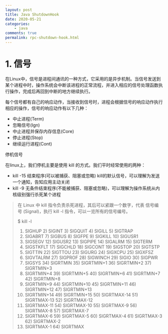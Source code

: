 ```yaml
---
layout: post
title: Java ShutdownHook
date: 2020-05-21
categories:
    - java
comments: true
permalink: rpc-shutdown-hook.html
---
```


# 1. 信号

在Linux中，信号是进程间通讯的一种方式，它采用的是异步机制。当信号发送到某个进程中时，操作系统会中断该进程的正常流程，并进入相应的信号处理函数执行操作，完成后再回到中断的地方继续执行。

每个信号都有自己的响应动作，当接收到信号时，进程会根据信号的响应动作执行相应的操作，信号的响应动作有以下几种：

- 中止进程(Term)
- 忽略信号(Ign)
- 中止进程并保存内存信息(Core)
- 停止进程(Stop)
- 继续运行进程(Cont)

停机信号

在linux上，我们停机主要是使用 kill 的方式。我们平时经常使用的两种：

- kill -15 <pid> 结束程序(可以被捕获、阻塞或忽略) kill的默认信号，可以理解为发送一个通知，告知应用主动关闭
- kill -9 <pid> 无条件结束程序(不能被捕获、阻塞或忽略)，可以理解为操作系统从内核级别强行杀死某个进程

> 在 Linux 中 kill 指令负责杀死进程，其后可以紧跟一个数字，代表 信号编号 (Signal)，执行 kill -l 指令，可以一览所有的信号编号。
>
> $ kill -l
>  1) SIGHUP	 2) SIGINT	 3) SIGQUIT	 4) SIGILL	 5) SIGTRAP
>  6) SIGABRT	 7) SIGBUS	 8) SIGFPE	 9) SIGKILL	10) SIGUSR1
> 11) SIGSEGV	12) SIGUSR2	13) SIGPIPE	14) SIGALRM	15) SIGTERM
> 16) SIGSTKFLT	17) SIGCHLD	18) SIGCONT	19) SIGSTOP	20) SIGTSTP
> 21) SIGTTIN	22) SIGTTOU	23) SIGURG	24) SIGXCPU	25) SIGXFSZ
> 26) SIGVTALRM	27) SIGPROF	28) SIGWINCH	29) SIGIO	30) SIGPWR
> 31) SIGSYS	34) SIGRTMIN	35) SIGRTMIN+1	36) SIGRTMIN+2	37) SIGRTMIN+3
> 38) SIGRTMIN+4	39) SIGRTMIN+5	40) SIGRTMIN+6	41) SIGRTMIN+7	42) SIGRTMIN+8
> 43) SIGRTMIN+9	44) SIGRTMIN+10	45) SIGRTMIN+11	46) SIGRTMIN+12	47) SIGRTMIN+13
> 48) SIGRTMIN+14	49) SIGRTMIN+15	50) SIGRTMAX-14	51) SIGRTMAX-13	52) SIGRTMAX-12
> 53) SIGRTMAX-11	54) SIGRTMAX-10	55) SIGRTMAX-9	56) SIGRTMAX-8	57) SIGRTMAX-7
> 58) SIGRTMAX-6	59) SIGRTMAX-5	60) SIGRTMAX-4	61) SIGRTMAX-3	62) SIGRTMAX-2
> 63) SIGRTMAX-1	64) SIGRTMAX


